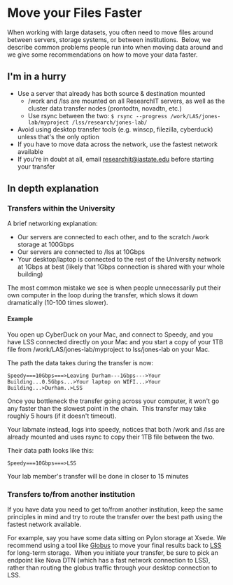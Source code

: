# Move your Files Faster

When working with large datasets, you often need to move files around between servers, storage systems, or between institutions.  Below, we describe common problems people run into when moving data around and we give some recommendations on how to move your data faster.

## I'm in a hurry

*   Use a server that already has both source & destination mounted
    *   /work and /lss are mounted on all ResearchIT servers, as well as the cluster data transfer nodes (prontodtn, novadtn, etc.)
    *   Use rsync between the two:
            ```
            $ rsync --progress /work/LAS/jones-lab/myproject /lss/research/jones-lab/
            ```
*   Avoid using desktop transfer tools (e.g. winscp, filezilla, cyberduck) unless that's the only option
*   If you have to move data across the network, use the fastest network available
*   If you're in doubt at all, email [researchit@iastate.edu](mailto:researchit@iastate.edu) before starting your transfer

## In depth explanation

### Transfers within the University

A brief networking explanation:

*   Our servers are connected to each other, and to the scratch /work storage at 100Gbps
*   Our servers are connected to /lss at 10Gbps
*   Your desktop/laptop is connected to the rest of the University network at 1Gbps at best (likely that 1Gbps connection is shared with your whole building)

The most common mistake we see is when people unnecessarily put their own computer in the loop during the transfer, which slows it down dramatically (10-100 times slower).

#### Example

You open up CyberDuck on your Mac, and connect to Speedy, and you have LSS connected directly on your Mac and you start a copy of your 1TB file from /work/LAS/jones-lab/myproject to lss/jones-lab on your Mac.

The path the data takes during the transfer is now:

```
Speedy===10Gbps===>Leaving Durham---1Gbps--->Your Building...0.5Gbps...>Your laptop on WIFI...>Your Building...>Durham..>LSS
```

Once you bottleneck the transfer going across your computer, it won't go any faster than the slowest point in the chain.  This transfer may take roughly 5 hours (if it doesn't timeout).

Your labmate instead, logs into speedy, notices that both /work and /lss are already mounted and uses rsync to copy their 1TB file between the two.

Their data path looks like this:

```
Speedy===10Gbps===>LSS
```

Your lab member's transfer will be done in closer to 15 minutes

### Transfers to/from another institution

If you have data you need to get to/from another institution, keep the same principles in mind and try to route the transfer over the best path using the fastest network available. 

For example, say you have some data sitting on Pylon storage at Xsede. We recommend using a tool like [Globus](globus.md) to move your final results back to [LSS](https://researchit.las.iastate.edu/guides/lss/) for long-term storage.  When you initiate your transfer, be sure to pick an endpoint like Nova DTN (which has a fast network connection to LSS), rather than routing the globus traffic through your desktop connection to LSS.